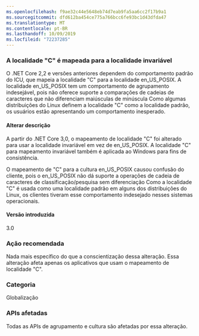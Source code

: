 ```yaml
---
ms.openlocfilehash: f9ae32c44e5648eb74d7eab9fa5aa6cc2f17b9a1
ms.sourcegitcommit: dfd612ba454ce775a766bcc6fe93bc1d43dfda47
ms.translationtype: MT
ms.contentlocale: pt-BR
ms.lasthandoff: 10/09/2019
ms.locfileid: "72237285"
---
```

### <a name="c-locale-maps-to-the-invariant-locale"></a>A localidade "C" é mapeada para a localidade invariável

O .NET Core 2,2 e versões anteriores dependem do comportamento padrão do ICU, que mapeia a localidade "C" para a localidade en_US_POSIX. A localidade en_US_POSIX tem um comportamento de agrupamento indesejável, pois não oferece suporte a comparações de cadeias de caracteres que não diferenciam maiúsculas de minúscula Como algumas distribuições do Linux definem a localidade "C" como a localidade padrão, os usuários estão apresentando um comportamento inesperado. 

#### <a name="change-description"></a>Alterar descrição

A partir do .NET Core 3,0, o mapeamento de localidade "C" foi alterado para usar a localidade invariável em vez de en_US_POSIX. A localidade "C" para mapeamento invariável também é aplicada ao Windows para fins de consistência.

O mapeamento de "C" para a cultura en_US_POSIX causou confusão do cliente, pois o en_US_POSIX não dá suporte a operações de cadeia de caracteres de classificação/pesquisa sem diferenciação Como a localidade "C" é usada como uma localidade padrão em alguns dos distribuições do Linux, os clientes tiveram esse comportamento indesejado nesses sistemas operacionais. 

#### <a name="version-introduced"></a>Versão introduzida

3.0

### <a name="recommended-action"></a>Ação recomendada

Nada mais específico do que a conscientização dessa alteração. Essa alteração afeta apenas os aplicativos que usam o mapeamento de localidade "C".

### <a name="category"></a>Categoria

Globalização 

### <a name="affected-apis"></a>APIs afetadas

Todas as APIs de agrupamento e cultura são afetadas por essa alteração.

<!--

-->
